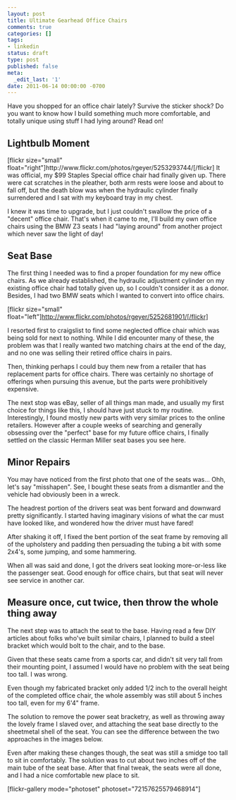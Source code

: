 ```yaml
---
layout: post
title: Ultimate Gearhead Office Chairs
comments: true
categories: []
tags:
- linkedin
status: draft
type: post
published: false
meta:
  _edit_last: '1'
date: 2011-06-14 00:00:00 -0700
---
```

Have you shopped for an office chair lately? Survive the sticker shock?  Do you want to know how I build something much more comfortable, and totally unique using stuff I had lying around?  Read on!
<!--more-->

<h2>Lightbulb Moment</h2>
[flickr size="small" float="right"]http://www.flickr.com/photos/rgeyer/5253293744/[/flickr]
It was official, my $99 Staples Special office chair had finally given up.  There were cat scratches in the pleather, both arm rests were loose and about to fall off, but the death blow was when the hydraulic cylinder finally surrendered and I sat with my keyboard tray in my chest.

I knew it was time to upgrade, but I just couldn't swallow the price of a "decent" office chair.  That's when it came to me, I'll build my own office chairs using the BMW Z3 seats I had "laying around" from another project which never saw the light of day!

<h2>Seat Base</h2>
The first thing I needed was to find a proper foundation for my new office chairs.  As we already established, the hydraulic adjustment cylinder on my existing office chair had totally given up, so I couldn't consider it as a donor.  Besides, I had two BMW seats which I wanted to convert into office chairs.

[flickr size="small" float="left"]http://www.flickr.com/photos/rgeyer/5252681901/[/flickr]

I resorted first to craigslist to find some neglected office chair which was being sold for next to nothing.  While I did encounter many of these, the problem was that I really wanted two matching chairs at the end of the day, and no one was selling their retired office chairs in pairs.

Then, thinking perhaps I could buy them new from a retailer that has replacement parts for office chairs.  There was certainly no shortage of offerings when pursuing this avenue, but the parts were prohibitively expensive.

The next stop was eBay, seller of all things man made, and usually my first choice for things like this, I should have just stuck to my routine.  Interestingly, I found mostly new parts with very similar prices to the online retailers.  However after a couple weeks of searching and generally obsessing over the "perfect" base for my future office chairs, I finally settled on the classic Herman Miller seat bases you see here.

<h2>Minor Repairs</h2>
You may have noticed from the first photo that one of the seats was... Ohh, let's say "misshapen".  See, I bought these seats from a dismantler and the vehicle had obviously been in a wreck.

The headrest portion of the drivers seat was bent forward and downward pretty significantly.  I started having imaginary visions of what the car must have looked like, and wondered how the driver must have fared!

After shaking it off, I fixed the bent portion of the seat frame by removing all of the upholstery and padding then persuading the tubing a bit with some 2x4's, some jumping, and some hammering.

When all was said and done, I got the drivers seat looking more-or-less like the passenger seat.  Good enough for office chairs, but that seat will never see service in another car.

<h2>Measure once, cut twice, then throw the whole thing away</h2>
The next step was to attach the seat to the base.  Having read a few DIY articles about folks who've built similar chairs, I planned to build a steel bracket which would bolt to the chair, and to the base.

Given that these seats came from a sports car, and didn't sit very tall from their mounting point, I assumed I would have no problem with the seat being too tall.  I was wrong.

Even though my fabricated bracket only added 1/2 inch to the overall height of the completed office chair, the whole assembly was still about 5 inches too tall, even for my 6'4" frame.

The solution to remove the power seat bracketry, as well as throwing away the lovely frame I slaved over, and attaching the seat base directly to the sheetmetal shell of the seat.  You can see the difference between the two approaches in the images below.

Even after making these changes though, the seat was still a smidge too tall to sit in comfortably.  The solution was to cut about two inches off of the main tube of the seat base.  After that final tweak, the seats were all done, and I had a nice comfortable new place to sit.

[flickr-gallery mode="photoset" photoset="72157625579468914"]
